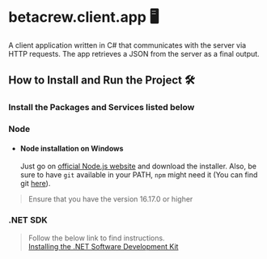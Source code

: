 # betacrew.client.app :desktop_computer:
A client application written in C# that communicates with the server via HTTP requests. The app retrieves a JSON from the server as a final output.
## How to Install and Run the Project :hammer_and_wrench:
### Install the Packages and Services listed below 


### Node
- #### Node installation on Windows

  Just go on [official Node.js website](https://nodejs.org/) and download the installer.
Also, be sure to have `git` available in your PATH, `npm` might need it (You can find git [here](https://git-scm.com/)).
>Ensure that you have the version 16.17.0 or higher
### .NET SDK
>Follow the below link to find instructions. <br>
[Installing the .NET Software Development Kit](https://code.visualstudio.com/docs/languages/dotnet#_installing-the-net-software-development-kit)


